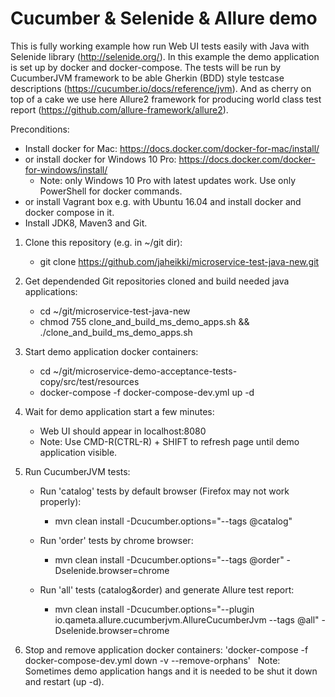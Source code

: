 # Cucumber & Selenide & Allure demo

This is fully working example how run Web UI tests easily with Java with Selenide library (http://selenide.org/). In this example the demo application is set up by docker and docker-compose. The tests will be run by CucumberJVM framework to be able Gherkin (BDD) style testcase descriptions (https://cucumber.io/docs/reference/jvm). And as cherry on top of a cake we use here Allure2 framework for producing world class test report (https://github.com/allure-framework/allure2).

Preconditions:
- Install docker for Mac: https://docs.docker.com/docker-for-mac/install/ 
- or install docker for Windows 10 Pro: https://docs.docker.com/docker-for-windows/install/
  - Note: only Windows 10 Pro with latest updates work. Use only PowerShell for docker commands.
- or install Vagrant box e.g. with Ubuntu 16.04 and install docker and docker compose in it.
- Install JDK8, Maven3 and Git.


1. Clone this repository (e.g. in ~/git dir): 
   - git clone https://github.com/jaheikki/microservice-test-java-new.git 

2. Get dependended Git repositories cloned and build needed java applications:
   - cd ~/git/microservice-test-java-new
   - chmod 755 clone_and_build_ms_demo_apps.sh && ./clone_and_build_ms_demo_apps.sh

4. Start demo application docker containers: 
   - cd ~/git/microservice-demo-acceptance-tests-copy/src/test/resources
   - docker-compose -f docker-compose-dev.yml up -d

5. Wait for demo application start a few minutes:
   - Web UI should appear in localhost:8080
   - Note: Use CMD-R(CTRL-R) + SHIFT to refresh page until demo application visible.
   
6. Run CucumberJVM tests:
    
     - Run 'catalog' tests by default browser (Firefox may not work properly):
       - mvn clean install -Dcucumber.options="--tags @catalog"

     - Run 'order' tests by chrome browser:
       - mvn clean install -Dcucumber.options="--tags @order" -Dselenide.browser=chrome

     - Run 'all' tests (catalog&order) and generate Allure test report:
       - mvn clean install -Dcucumber.options="--plugin io.qameta.allure.cucumberjvm.AllureCucumberJvm --tags @all" -Dselenide.browser=chrome
  
7. Stop and remove application docker containers: 'docker-compose -f docker-compose-dev.yml down -v --remove-orphans' 
   Note: Sometimes demo application hangs and it is needed to be shut it down and restart (up -d).


